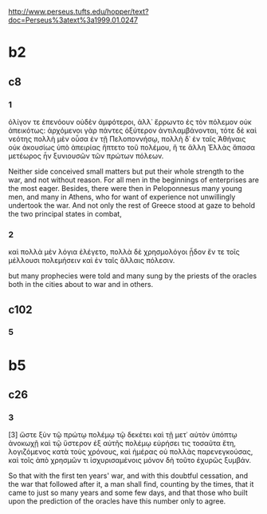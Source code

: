 
http://www.perseus.tufts.edu/hopper/text?doc=Perseus%3atext%3a1999.01.0247
# b2
## c8
### 1
ὀλίγον τε ἐπενόουν οὐδὲν ἀμφότεροι, ἀλλ᾽ ἔρρωντο ἐς τὸν πόλεμον οὐκ ἀπεικότως: ἀρχόμενοι γὰρ πάντες ὀξύτερον ἀντιλαμβάνονται, τότε δὲ καὶ νεότης πολλὴ μὲν οὖσα ἐν τῇ Πελοποννήσῳ, πολλὴ δ᾽ ἐν ταῖς Ἀθήναις οὐκ ἀκουσίως ὑπὸ ἀπειρίας ἥπτετο τοῦ πολέμου, ἥ τε ἄλλη Ἑλλὰς ἅπασα μετέωρος ἦν ξυνιουσῶν τῶν πρώτων πόλεων.

Neither side conceived small matters but put their whole strength to the war, and not without reason. For all men in the beginnings of enterprises are the most eager. Besides, there were then in Peloponnesus many young men, and many in Athens, who for want of experience not unwillingly undertook the war. And not only the rest of Greece stood at gaze to behold the two principal states in combat, 
### 2
καὶ πολλὰ μὲν λόγια ἐλέγετο, πολλὰ δὲ χρησμολόγοι ᾖδον ἔν τε τοῖς μέλλουσι πολεμήσειν καὶ ἐν ταῖς ἄλλαις πόλεσιν. 

but many prophecies were told and many sung by the priests of the oracles both in the cities about to war and in others. 

## c102
### 5

# b5
## c26
### 3
[3] ὥστε ξὺν τῷ πρώτῳ πολέμῳ τῷ δεκέτει καὶ τῇ μετ᾽ αὐτὸν ὑπόπτῳ ἀνοκωχῇ καὶ τῷ ὕστερον ἐξ αὐτῆς πολέμῳ εὑρήσει τις τοσαῦτα ἔτη, λογιζόμενος κατὰ τοὺς χρόνους, καὶ ἡμέρας οὐ πολλὰς παρενεγκούσας, καὶ τοῖς ἀπὸ χρησμῶν τι ἰσχυρισαμένοις μόνον δὴ τοῦτο ἐχυρῶς ξυμβάν. 

So that with the first ten years' war, and with this doubtful cessation, and the war that followed after it, a man shall find, counting by the times, that it came to just so many years and some few days, and that those who built upon the prediction of the oracles have this number only to agree.